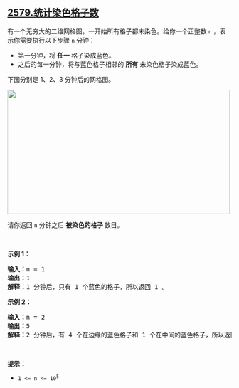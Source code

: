 ## [2579.统计染色格子数](https://leetcode.cn/problems/count-total-number-of-colored-cells/)
<p>有一个无穷大的二维网格图，一开始所有格子都未染色。给你一个正整数&nbsp;<code>n</code>&nbsp;，表示你需要执行以下步骤&nbsp;<code>n</code>&nbsp;分钟：</p>

<ul>
	<li>第一分钟，将 <strong>任一</strong> 格子染成蓝色。</li>
	<li>之后的每一分钟，将与蓝色格子相邻的 <strong>所有</strong> 未染色格子染成蓝色。</li>
</ul>

<p>下图分别是 1、2、3 分钟后的网格图。</p>
<img alt="" src="https://assets.leetcode.com/uploads/2023/01/10/example-copy-2.png" style="width: 500px; height: 279px;">
<p>请你返回 <code>n</code>&nbsp;分钟之后 <strong>被染色的格子&nbsp;</strong>数目。</p>

<p>&nbsp;</p>

<p><b>示例 1：</b></p>

<pre><b>输入：</b>n = 1
<b>输出：</b>1
<b>解释：</b>1 分钟后，只有 1 个蓝色的格子，所以返回 1 。
</pre>

<p><strong>示例 2：</strong></p>

<pre><b>输入：</b>n = 2
<b>输出：</b>5
<b>解释：</b>2 分钟后，有 4 个在边缘的蓝色格子和 1 个在中间的蓝色格子，所以返回 5 。
</pre>

<p>&nbsp;</p>

<p><strong>提示：</strong></p>

<ul>
	<li><code>1 &lt;= n &lt;= 10<sup>5</sup></code></li>
</ul>

